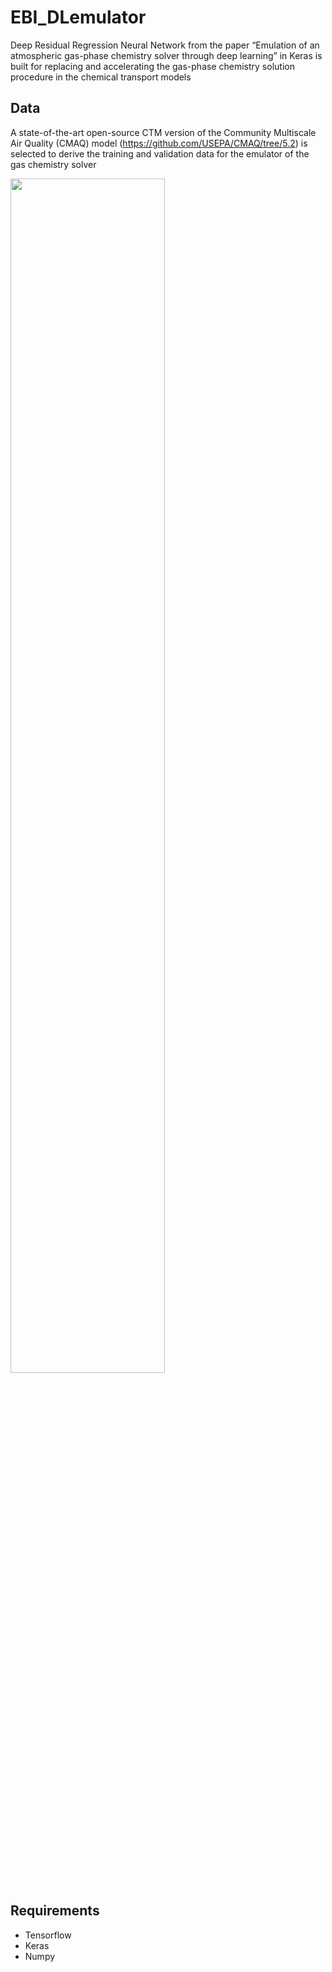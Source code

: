 # EBI_DLemulator
Deep Residual Regression Neural Network from the paper “Emulation of an atmospheric gas-phase chemistry solver through deep learning” in Keras is built for replacing and accelerating the gas-phase chemistry solution procedure in the chemical transport models  
 
## Data
A state-of-the-art open-source CTM version of the Community Multiscale Air Quality (CMAQ) model (https://github.com/USEPA/CMAQ/tree/5.2) is selected to derive the training and validation data for the emulator of the gas chemistry solver  

<img src="https://github.com/hazenet-cn/EBI_DLemulator/blob/main/images/fig%201.png"  width = "70%" height = "70%" align=center/>

## Requirements
+ Tensorflow  
+ Keras  
+ Numpy  

